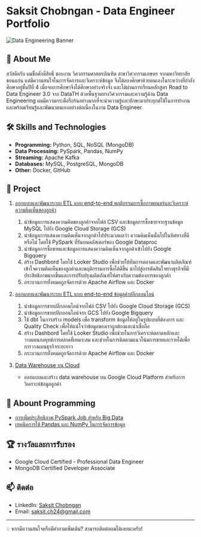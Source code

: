 # Saksit Chobngan - Data Engineer Portfolio

<!-- ส่วนนี้เป็นแบนเนอร์หรือรูปภาพโปรไฟล์ -->
![Data Engineering Banner](https://example.com/your-banner-image.jpg)

## 👋 About Me
สวัสดีครับ ผมชื่อศักดิ์สิทธิ์ ชอบงาน วิศวกรรมศาสตรบัณฑิต สาขาวิศวกรรมเกษตร จากมหาวิทยาลัยขอนแก่น แต่มีความสนใจในการจัดการและวิเคราะห์ข้อมูล จึงได้ลองศึกษาด้วยตนเองในระหว่างที่กำลังศึกษาอยู่ชั้นปีที่ 4 เมื่อจบการศึกษาจึงได้ศึกษาอย่างจริงจัง และได้ผ่านการเรียนหลักสูตร Road to Data Engineer 3.0 จาก DataTH ด้วยพื้นฐานทางวิศวกรรมและความรู้ด้าน Data Engineering ผมมีความกระตือรือร้นอย่างมากที่จะนำความรู้และทักษะมาประยุกต์ใช้ในการทำงาน และพร้อมเรียนรู้และพัฒนาตนเองอย่างต่อเนื่องในงาน Data Engineer

## 🛠 Skills and Technologies
- **Programming:** Python, SQL, NoSQL (MongoDB)
- **Data Processing:** PySpark, Pandas, NumPy
- **Streaming:** Apache Kafka
- **Databases:** MySQL, PostgreSQL, MongoDB
- **Other:** Docker, GitHub

## 🚀 Project
<!-- รายการโปรเจคพร้อมคำอธิบายสั้นๆ และลิงก์ -->
1. [ออกแบบและพัฒนาระบบ ETL แบบ end-to-end พฤติกรรมการซื้อภาพยนตร์และวิเคราะห์ความคิดเห็นของลูกค้า](./projects/sales-etl-system) 
   1. นำข้อมูลการแสดงความคิดของลูกค้าจากไฟล์ CSV และข้อมูลการซื้อขายจากฐานข้อมูล MySQL ไปยัง Google Cloud Storage (GCS)
   2. นำข้อมูลการแสดงความคิดเห็นจากลูกค้าไปประมวลผลว่า ความคิดเห็นนั้นไปในทิศทางที่ดีหรือไม่ โดยใช้ PySpark ที่รันบนคลัสเตอร์ของ Google Dataproc
   3. นำข้อมูลการซื้อขายและข้อมูลการแสดงความคิดเห็นจากลูกค้าเข้าไปยัง Google Bigquery
   4. สร้าง Dashbord โดยใช้ Looker Studio เพื่อช่วยให้ทีมการตลาดและพัฒนาผลิตภัณฑ์เข้าใจความคิดเห็นของลูกค้าและพฤติกรรมการซื้อได้ดีขึ้น นำไปสู่การตัดสินใจทางธุรกิจที่มีประสิทธิภาพมากขึ้นและการปรับปรุงผลิตภัณฑ์ให้ตรงกับความต้องการของลูกค้า
   5. กระบวนการทั้งหมดถูกจัดการด้วย Apache Airflow และ Docker

2. [ออกแบบและพัฒนาระบบ ETL แบบ end-to-end ข้อมูลค้าปลีกออนไลน์](./projects/social-media-pipeline)
   1. นำข้อมูลการขายปลีกออนไลน์จากไฟล์ CSV ไปยัง Google Cloud Storage (GCS)
   2. นำข้อมูลการขายปลีกออนไลน์จาก GCS ไปยัง Google Bigquery
   3. ใช้ dbt ในการสร้าง models เพื่อ transform ข้อมูลให้อยู่ในรูปแบบที่ต้องการ และ Quality Check เพื่อให้แน่ใจว่าข้อมูลของเราถูกต้องและน่าเชื่อถือ
   4. สร้าง Dashbord โดยใช้ Looker Studio เพื่อช่วยในการวิเคราะห์ตลาดหลักและวางแผนกลยุทธ์การตลาดที่เหมาะสม และช่วยในการติดตามแนวโน้มการขายและรายได้เพื่อการวางแผนธุรกิจระยะยาว
   5. กระบวนการทั้งหมดถูกจัดการด้วย Apache Airflow และ Docker

3. [Data Warehouse บน Cloud](./projects/cloud-data-warehouse)
   - ออกแบบและสร้าง data warehouse บน Google Cloud Platform สำหรับการวิเคราะห์ข้อมูลลูกค้า

## 📝 Abount Programming
<!-- ลิงก์ไปยังบทความหรือบล็อกที่คุณเขียน -->
- [การเพิ่มประสิทธิภาพ PySpark Job สำหรับ Big Data](https://medium.com/@somchai/optimizing-pyspark-jobs)
- [เทคนิคการใช้ Pandas และ NumPy ในการจัดการข้อมูล](https://dev.to/somchai/pandas-numpy-data-manipulation)

## 🏆 รางวัลและการรับรอง
<!-- แสดงรางวัลหรือใบรับรองที่เกี่ยวข้อง -->
- Google Cloud Certified - Professional Data Engineer
- MongoDB Certified Developer Associate

## 📫 ติดต่อ
- LinkedIn: [Saksit Chobngan](www.linkedin.com/in/saksit-chobngan)
- Email: saksit.ch24@gmail.com

<!-- ข้อความปิดท้าย -->
---
💡 หากมีความสนใจหรือมีคำถามเพิ่มเติม? สามารถติดต่อผมได้เลยนะครับ!

